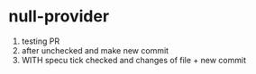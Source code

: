 # null-provider
1. testing PR
2. after unchecked and make new commit
3. WITH specu tick checked and changes of file + new commit
